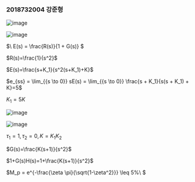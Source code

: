 ### 2018732004 강준형
![image](https://github.com/kangjunhyeong/Control-System4/assets/144297425/9f8a5336-effa-4939-aea4-36270de5a28b)  

![image](https://github.com/kangjunhyeong/Control-System4/assets/144297425/ce4fb29a-e2dd-4522-9dfb-37a8414de6f3)

$\ E(s) = \frac{R(s)}{1 + G(s)} $  

$R(s)=\frac{1}{s^2}$  

$E(s)=\frac{s+K_1}{s^2(s+K_1)+K}$  

$e_{ss} = \lim_{{s \to 0}} sE(s) = \lim_{{s \to 0}} \frac{s + K_1}{s(s + K_1) + K}=5$  

$K_1=5K$  

![image](https://github.com/kangjunhyeong/Control-System4/assets/144297425/d409d11d-c925-4811-a485-e770a90e357d)  

![image](https://github.com/kangjunhyeong/Control-System4/assets/144297425/d7fb5472-fcf8-4c8d-9f57-fd8582400f7c)  

$\tau_1=1, \tau_2=0, K=K_1K_2$

$G(s)=\frac{K(s+1)}{s^2}$  

$1+G(s)H(s)=1+\frac{K(s+1)}{s^2}$  

$M_p = e^{-\frac{\zeta \pi}{\sqrt{1-\zeta^2}}} \leq 5\%\ $
